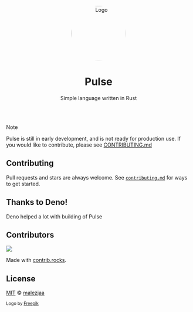 <p align="center">
  <p align="center">
   <img style="border-radius: 50%;" width="150" height="150" src=".github/public/logo.png" alt="Logo">
  </p>
	<h1 align="center"><b>Pulse</b></h1>
	<p align="center">
		Simple language written in Rust
    <br />
  </p>
</p>

<br/>
<br/>

> [!NOTE]
> Pulse is still in early development, and is not ready for production use. If you would like to contribute, please
> see [CONTRIBUTING.md](contributing.md)

## Contributing

Pull requests and stars are always welcome. See [`contributing.md`](.github/contributing.md) for ways to get started.

## Thanks to Deno!

Deno helped a lot with building of Pulse

## Contributors

<a href="https://github.com/pulse-rs/pulse/graphs/contributors">
  <img src="https://contrib.rocks/image?repo=pulse-rs/pulse" />
</a>

Made with [contrib.rocks](https://contrib.rocks).

## License

[MIT][license] © [malezjaa][author]

<sub> Logo by [Freepik](https://www.freepik.com) </sub>

[license]: license

[author]: https://github.com/malezjaa